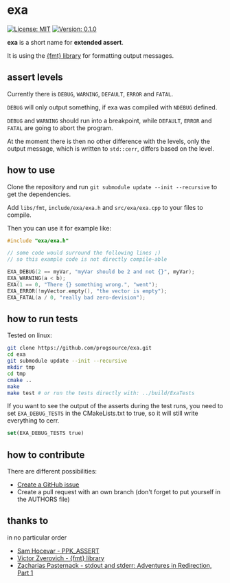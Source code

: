# exa

[![License: MIT](https://img.shields.io/badge/License-MIT-yellow.svg)](https://opensource.org/licenses/MIT)
[![Version: 0.1.0](https://img.shields.io/badge/Version-0.1.0-brightgreen.svg)](https://semver.org/)

**exa** is a short name for **extended assert**.

It is using the [{fmt} library](https://github.com/fmtlib/fmt) for formatting
output messages.

## assert levels

Currently there is `DEBUG`, `WARNING`, `DEFAULT`, `ERROR` and `FATAL`.

`DEBUG` will only output something, if exa was compiled with `NDEBUG` defined.

`DEBUG` and `WARNING` should run into a breakpoint, while `DEFAULT`, `ERROR` and
`FATAL` are going to abort the program.

At the moment there is then no other difference with the levels, only the output
message, which is written to `std::cerr`, differs based on the level.

## how to use

Clone the repository and run `git submodule update --init --recursive` to get
the dependencies.

Add `libs/fmt`, `include/exa/exa.h` and `src/exa/exa.cpp` to your files to
compile.

Then you can use it for example like:

```c++
#include "exa/exa.h"

// some code would surround the following lines ;)
// so this example code is not directly compile-able

EXA_DEBUG(2 == myVar, "myVar should be 2 and not {}", myVar);
EXA_WARNING(a < b);
EXA(1 == 0, "There {} something wrong.", "went");
EXA_ERROR(!myVector.empty(), "the vector is empty");
EXA_FATAL(a / 0, "really bad zero-devision");
```

## how to run tests

Tested on linux:

```bash
git clone https://github.com/progsource/exa.git
cd exa
git submodule update --init --recursive
mkdir tmp
cd tmp
cmake ..
make
make test # or run the tests directly with: ../build/ExaTests
```

If you want to see the output of the asserts during the test runs, you need to
set `EXA_DEBUG_TESTS` in the CMakeLists.txt to true, so it will still write
everything to cerr.

```cmake
set(EXA_DEBUG_TESTS true)
```

## how to contribute

There are different possibilities:

* [Create a GitHub issue](https://github.com/progsource/exa/issues/new)
* Create a pull request with an own branch (don't forget to put yourself in the
  AUTHORS file)

## thanks to

in no particular order

* [Sam Hocevar - PPK_ASSERT](https://github.com/gpakosz/PPK_ASSERT)
* [Victor Zverovich - {fmt} library](https://github.com/fmtlib/fmt)
* [Zacharias Pasternack - stdout and stderr: Adventures in Redirection, Part 1](http://zpasternack.org/stdout-and-stderr-adventures-in-redirection-part-1/)
